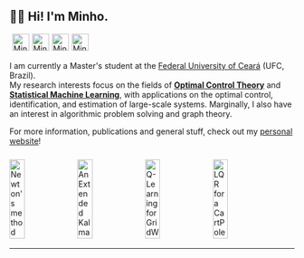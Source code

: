 
<div>
<div style="display:block; width=100%">

<h2>👨‍💻 Hi! I'm Minho.</h2>

<div>
<div><a href="mailto:minhotmog@alu.ufc.br"><img style="margin-left:5px; margin-right: 5px" align="left" width="30px" alt="Minho | E-mail" src="https://tiominho.github.io//static/res/imgs/icons/email_black.png"></a></div>
<div><a href="https://twitter.com/_tioMinho"><img style="margin-right: 5px" align="left" width="30px" alt="Minho | Twitter" src="https://tiominho.github.io/tiominho.github.io/static/res/imgs/icons/twitter_black.png"></a></div>
<div><a href="https://www.researchgate.net/profile/Otacilio_Neto5"><img style="margin-right: 5px" align="left" width="30px" alt="Minho | Research Gate"src="https://tiominho.github.io/static/res/imgs/icons/regate_black.png"></a></div>
<div><a href="http://lattes.cnpq.br/1208872258439270"><img style="margin-right: 5px" align="left" width="30px" alt="Minho | Lattes" src="https://tiominho.github.io/tiominho.github.io/static/res/imgs/icons/lattes_black.png"></a></div>
</div>
<br />
<br />

<p>
  I am currently a Master's student at the <a href="http://www.ufc.br/">Federal University of Ceará</a> (UFC, Brazil). <br>
  My research interests focus on the fields of <b><a href="https://en.wikipedia.org/wiki/Optimal_control">Optimal Control Theory</a></b> and <b><a href="https://en.wikipedia.org/wiki/Machine_learning">Statistical Machine Learning</a></b>, with applications on the optimal control, identification, and estimation of large-scale systems. Marginally, I also have an interest in algorithmic problem solving and graph theory. <br>

  For more information, publications and general stuff, check out my <a href="https://tiominho.github.io/">personal website</a>!
</p>
</div>
<div style="display: inline; width=100%">
  <img style="margin: 10px 0 0 0" alt="Newton's method" width=23%  height=140px src="https://tiominho.github.io/tiominho.github.io/static/res/misc/newton.gif" />
  <img style="margin: 10px 0 0 0" alt="An Extended Kalman Filter" width=23% height=140px  src="https://tiominho.github.io/tiominho.github.io/static/res/misc/car.gif" />
  <img style="margin: 10px 0 0 0" alt="Q-Learning for GridWorld" width=23% height=140px   alt="GIF" src="https://tiominho.github.io/tiominho.github.io/static/res/misc/gridWorld_Q.gif" />
  <img style="margin: 10px 0 0 0" alt="LQR for a CartPole" width=23% height=140px  src="https://tiominho.github.io/tiominho.github.io/static/res/misc/Cartpole_LQR.gif" />
</div>
</div>

---

